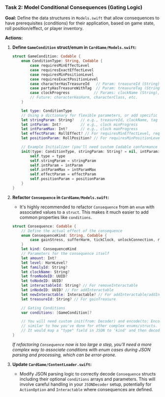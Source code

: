 ### Task 2: Model Conditional Consequences (Gating Logic)

**Goal:** Define the data structures in `Models.swift` that allow consequences to have prerequisites (conditions) for their application, based on game state, roll position/effect, or player inventory.

**Actions:**

1.  **Define `GameCondition` struct/enum in `CardGame/Models.swift`:**
    ```swift
    struct GameCondition: Codable {
        enum ConditionType: String, Codable {
            case requiresMinEffectLevel
            case requiresExactEffectLevel
            case requiresMinPositionLevel
            case requiresExactPositionLevel
            case characterHasTreasureId   // Param: treasureId (String)
            case partyHasTreasureWithTag  // Param: treasureTag (String)
            case clockProgress           // Params: clockName (String), minProgress (Int), maxProgress (Int, optional)
            // Future: characterHasHarm, characterClass, etc.
        }

        let type: ConditionType
        // Using a dictionary for flexible parameters, or add specific optional fields
        let stringParam: String?   // e.g., treasureId, clockName, tag
        let intParam: Int?         // e.g., clock minProgress
        let intParamMax: Int?      // e.g., clock maxProgress
        let effectParam: RollEffect? // For requiresMinEffectLevel, requiresExactEffectLevel
        let positionParam: RollPosition? // For requiresMinPositionLevel, requiresExactPositionLevel

        // Example Initializer (you'll need custom Codable conformance if params are too varied)
        init(type: ConditionType, stringParam: String? = nil, intParam: Int? = nil, intParamMax: Int? = nil, effectParam: RollEffect? = nil, positionParam: RollPosition? = nil) {
            self.type = type
            self.stringParam = stringParam
            self.intParam = intParam
            self.intParamMax = intParamMax
            self.effectParam = effectParam
            self.positionParam = positionParam
        }
    }
    ```

2.  **Refactor `Consequence` in `CardGame/Models.swift`:**
    * It's highly recommended to refactor `Consequence` from an `enum` with associated values to a `struct`. This makes it much easier to add common properties like `conditions`.
    ```swift
    struct Consequence: Codable {
        // Define the actual effect of the consequence
        enum ConsequenceKind: String, Codable {
            case gainStress, sufferHarm, tickClock, unlockConnection, removeInteractable, removeSelfInteractable, addInteractable, addInteractableHere, gainTreasure
        }
        let kind: ConsequenceKind
        // Parameters for the consequence itself
        let amount: Int?
        let level: HarmLevel?
        let familyId: String?
        let clockName: String?
        let fromNodeID: UUID?
        let toNodeID: UUID?
        let interactableId: String? // For removeInteractable
        let inNodeID: UUID? // For addInteractable
        let newInteractable: Interactable? // For addInteractable/addInteractableHere
        let treasureId: String? // For gainTreasure

        // Gating Conditions
        var conditions: [GameCondition]?

        // You will need custom init(from: Decoder) and encode(to: Encoder) to handle this structure,
        // similar to how you've done for other complex enums/structs.
        // It would map a "type" field in JSON to 'kind' and then decode relevant parameters.
    }
    ```
    *If refactoring `Consequence` now is too large a step, you'll need a more complex way to associate conditions with enum cases during JSON parsing and processing, which can be error-prone.*

3.  **Update `CardGame/ContentLoader.swift`:**
    * Modify JSON parsing logic to correctly decode `Consequence` structs including their optional `conditions` arrays and parameters. This will involve careful handling in your `JSONDecoder` setup, potentially for `ActionOption` and `Interactable` where consequences are defined.